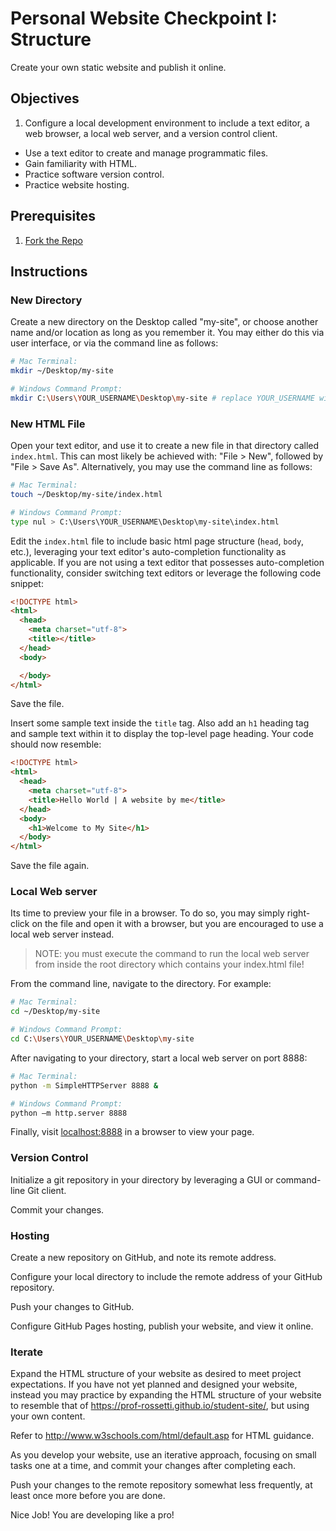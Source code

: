 # Personal Website Checkpoint I: Structure

Create your own static website and publish it online.

## Objectives

  1. Configure a local development environment to include a text editor, a web browser, a local web server, and a version control client.
  * Use a text editor to create and manage programmatic files.
  * Gain familiarity with HTML.
  * Practice software version control.
  * Practice website hosting.

## Prerequisites

  1. [Fork the Repo](/exercises/open-source/exercise.md)

## Instructions

### New Directory

Create a new directory on the Desktop called "my-site", or choose another name and/or location as long as you remember it. You may either do this via user interface, or via the command line as follows:

```` sh
# Mac Terminal:
mkdir ~/Desktop/my-site

# Windows Command Prompt:
mkdir C:\Users\YOUR_USERNAME\Desktop\my-site # replace YOUR_USERNAME with the name of the user currently operating your local machine
````

### New HTML File

Open your text editor, and use it to create a new file in that directory called `index.html`. This can most likely be achieved with: "File > New", followed by "File > Save As". Alternatively, you may use the command line as follows:

```` sh
# Mac Terminal:
touch ~/Desktop/my-site/index.html

# Windows Command Prompt:
type nul > C:\Users\YOUR_USERNAME\Desktop\my-site\index.html
````

Edit the `index.html` file to include basic html page structure (`head`, `body`, etc.), leveraging your text editor's auto-completion functionality as applicable. If you are not using a text editor that possesses auto-completion functionality, consider switching text editors or leverage the following code snippet:

```` html
<!DOCTYPE html>
<html>
  <head>
    <meta charset="utf-8">
    <title></title>
  </head>
  <body>

  </body>
</html>
````

Save the file.

Insert some sample text inside the `title` tag. Also add an `h1` heading tag and sample text within it to display the top-level page heading. Your code should now resemble:

```` html
<!DOCTYPE html>
<html>
  <head>
    <meta charset="utf-8">
    <title>Hello World | A website by me</title>
  </head>
  <body>
    <h1>Welcome to My Site</h1>
  </body>
</html>
````

Save the file again.

### Local Web server

Its time to preview your file in a browser. To do so, you may simply right-click on the file and open it with a browser, but you are encouraged to use a local web server instead.

> NOTE: you must execute the command to run the local web server from inside the root directory which contains your index.html file!

From the command line, navigate to the directory. For example:

```` sh
# Mac Terminal:
cd ~/Desktop/my-site

# Windows Command Prompt:
cd C:\Users\YOUR_USERNAME\Desktop\my-site
````

After navigating to your directory, start a local web server on port 8888:

```` sh
# Mac Terminal:
python -m SimpleHTTPServer 8888 &

# Windows Command Prompt:
python –m http.server 8888
````

Finally, visit [localhost:8888](localhost:8888) in a browser to view your page.

### Version Control

Initialize a git repository in your directory by leveraging a GUI or command-line Git client.

Commit your changes.

### Hosting

Create a new repository on GitHub, and note its remote address.

Configure your local directory to include the remote address of your GitHub repository.

Push your changes to GitHub.

Configure GitHub Pages hosting, publish your website, and view it online.

### Iterate

Expand the HTML structure of your website as desired to meet project expectations. If you have not yet planned and designed your website, instead you may practice by expanding the HTML structure of your website to resemble that of https://prof-rossetti.github.io/student-site/, but using your own content.

Refer to http://www.w3schools.com/html/default.asp for HTML guidance.

As you develop your website, use an iterative approach, focusing on small tasks one at a time,  and commit your changes after completing each.

Push your changes to the remote repository somewhat less frequently, at least once more before you are done.

Nice Job! You are developing like a pro!

